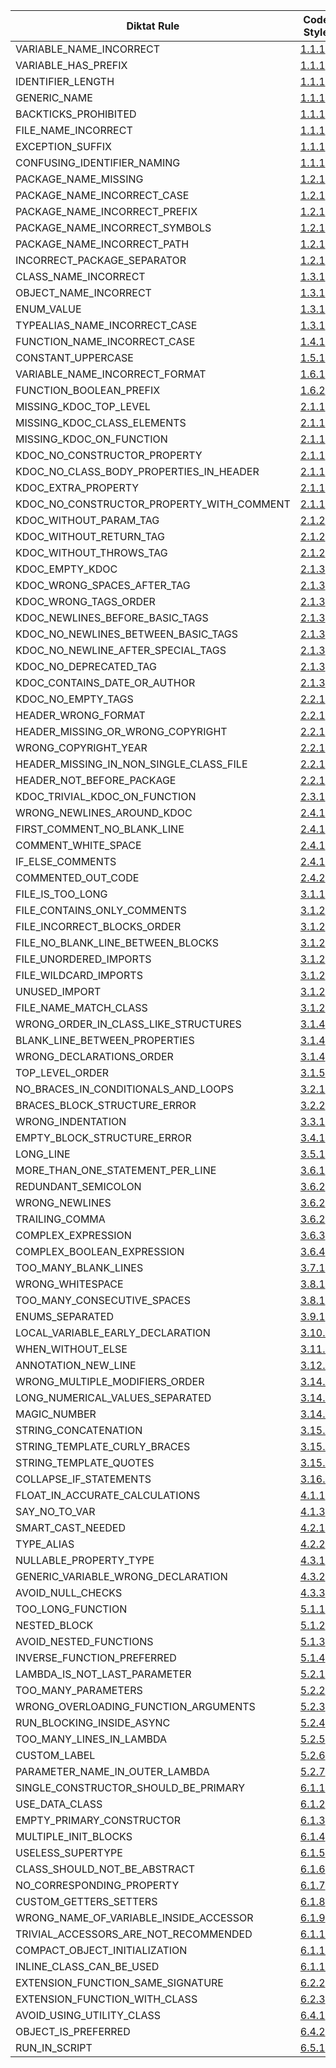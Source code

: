 | Diktat Rule                               | Code Style                                          | Auto-fixed? | Chapter |
| ----------------------------------------- | ------ | --- | --------- |
| VARIABLE_NAME_INCORRECT                   | [1.1.1](guide/diktat-coding-convention.md#r1.1.1)   | no | Naming |
| VARIABLE_HAS_PREFIX                       | [1.1.1](guide/diktat-coding-convention.md#r1.1.1)   | yes | Naming |
| IDENTIFIER_LENGTH                         | [1.1.1](guide/diktat-coding-convention.md#r1.1.1)   | no | Naming |
| GENERIC_NAME                              | [1.1.1](guide/diktat-coding-convention.md#r1.1.1)   | yes | Naming |
| BACKTICKS_PROHIBITED                      | [1.1.1](guide/diktat-coding-convention.md#r1.1.1)   | no | Naming |
| FILE_NAME_INCORRECT                       | [1.1.1](guide/diktat-coding-convention.md#r1.1.1)   | yes | Naming |
| EXCEPTION_SUFFIX                          | [1.1.1](guide/diktat-coding-convention.md#r1.1.1)   | yes | Naming |
| CONFUSING_IDENTIFIER_NAMING               | [1.1.1](guide/diktat-coding-convention.md#r1.1.1)   | no | Naming |
| PACKAGE_NAME_MISSING                      | [1.2.1](guide/diktat-coding-convention.md#r1.2.1)   | yes | Naming |
| PACKAGE_NAME_INCORRECT_CASE               | [1.2.1](guide/diktat-coding-convention.md#r1.2.1)   | yes | Naming |
| PACKAGE_NAME_INCORRECT_PREFIX             | [1.2.1](guide/diktat-coding-convention.md#r1.2.1)   | yes | Naming |
| PACKAGE_NAME_INCORRECT_SYMBOLS            | [1.2.1](guide/diktat-coding-convention.md#r1.2.1)   | no | Naming |
| PACKAGE_NAME_INCORRECT_PATH               | [1.2.1](guide/diktat-coding-convention.md#r1.2.1)   | yes | Naming |
| INCORRECT_PACKAGE_SEPARATOR               | [1.2.1](guide/diktat-coding-convention.md#r1.2.1)   | yes | Naming |
| CLASS_NAME_INCORRECT                      | [1.3.1](guide/diktat-coding-convention.md#r1.3.1)   | yes | Naming |
| OBJECT_NAME_INCORRECT                     | [1.3.1](guide/diktat-coding-convention.md#r1.3.1)   | yes | Naming |
| ENUM_VALUE                                | [1.3.1](guide/diktat-coding-convention.md#r1.3.1)   | yes | Naming |
| TYPEALIAS_NAME_INCORRECT_CASE             | [1.3.1](guide/diktat-coding-convention.md#r1.3.1)   | yes | Naming |
| FUNCTION_NAME_INCORRECT_CASE              | [1.4.1](guide/diktat-coding-convention.md#r1.4.1)   | yes | Naming |
| CONSTANT_UPPERCASE                        | [1.5.1](guide/diktat-coding-convention.md#r1.5.1)   | yes | Naming |
| VARIABLE_NAME_INCORRECT_FORMAT            | [1.6.1](guide/diktat-coding-convention.md#r1.6.1)   | yes | Naming |
| FUNCTION_BOOLEAN_PREFIX                   | [1.6.2](guide/diktat-coding-convention.md#r1.6.2)   | yes | Naming |
| MISSING_KDOC_TOP_LEVEL                    | [2.1.1](guide/diktat-coding-convention.md#r2.1.1)   | no | Comments |
| MISSING_KDOC_CLASS_ELEMENTS               | [2.1.1](guide/diktat-coding-convention.md#r2.1.1)   | no | Comments |
| MISSING_KDOC_ON_FUNCTION                  | [2.1.1](guide/diktat-coding-convention.md#r2.1.1)   | yes | Comments |
| KDOC_NO_CONSTRUCTOR_PROPERTY              | [2.1.1](guide/diktat-coding-convention.md#r2.1.1)   | yes | Comments |
| KDOC_NO_CLASS_BODY_PROPERTIES_IN_HEADER   | [2.1.1](guide/diktat-coding-convention.md#r2.1.1)   | yes | Comments |
| KDOC_EXTRA_PROPERTY                       | [2.1.1](guide/diktat-coding-convention.md#r2.1.1)   | no | Comments |
| KDOC_NO_CONSTRUCTOR_PROPERTY_WITH_COMMENT | [2.1.1](guide/diktat-coding-convention.md#r2.1.1)   | yes | Comments |
| KDOC_WITHOUT_PARAM_TAG                    | [2.1.2](guide/diktat-coding-convention.md#r2.1.2)   | yes | Comments |
| KDOC_WITHOUT_RETURN_TAG                   | [2.1.2](guide/diktat-coding-convention.md#r2.1.2)   | yes | Comments |
| KDOC_WITHOUT_THROWS_TAG                   | [2.1.2](guide/diktat-coding-convention.md#r2.1.2)   | yes | Comments |
| KDOC_EMPTY_KDOC                           | [2.1.3](guide/diktat-coding-convention.md#r2.1.3)   | no | Comments |
| KDOC_WRONG_SPACES_AFTER_TAG               | [2.1.3](guide/diktat-coding-convention.md#r2.1.3)   | yes | Comments |
| KDOC_WRONG_TAGS_ORDER                     | [2.1.3](guide/diktat-coding-convention.md#r2.1.3)   | yes | Comments |
| KDOC_NEWLINES_BEFORE_BASIC_TAGS           | [2.1.3](guide/diktat-coding-convention.md#r2.1.3)   | yes | Comments |
| KDOC_NO_NEWLINES_BETWEEN_BASIC_TAGS       | [2.1.3](guide/diktat-coding-convention.md#r2.1.3)   | yes | Comments |
| KDOC_NO_NEWLINE_AFTER_SPECIAL_TAGS        | [2.1.3](guide/diktat-coding-convention.md#r2.1.3)   | yes | Comments |
| KDOC_NO_DEPRECATED_TAG                    | [2.1.3](guide/diktat-coding-convention.md#r2.1.3)   | yes | Comments |
| KDOC_CONTAINS_DATE_OR_AUTHOR              | [2.1.3](guide/diktat-coding-convention.md#r2.1.3)   | no | Comments |
| KDOC_NO_EMPTY_TAGS                        | [2.2.1](guide/diktat-coding-convention.md#r2.2.1)   | no | Comments |
| HEADER_WRONG_FORMAT                       | [2.2.1](guide/diktat-coding-convention.md#r2.2.1)   | yes | Comments |
| HEADER_MISSING_OR_WRONG_COPYRIGHT         | [2.2.1](guide/diktat-coding-convention.md#r2.2.1)   | yes | Comments |
| WRONG_COPYRIGHT_YEAR                      | [2.2.1](guide/diktat-coding-convention.md#r2.2.1)   | yes | Comments |
| HEADER_MISSING_IN_NON_SINGLE_CLASS_FILE   | [2.2.1](guide/diktat-coding-convention.md#r2.2.1)   | no | Comments |
| HEADER_NOT_BEFORE_PACKAGE                 | [2.2.1](guide/diktat-coding-convention.md#r2.2.1)   | yes | Comments |
| KDOC_TRIVIAL_KDOC_ON_FUNCTION             | [2.3.1](guide/diktat-coding-convention.md#r2.3.1)   | no | Comments |
| WRONG_NEWLINES_AROUND_KDOC                | [2.4.1](guide/diktat-coding-convention.md#r2.4.1)   | yes | Comments |
| FIRST_COMMENT_NO_BLANK_LINE               | [2.4.1](guide/diktat-coding-convention.md#r2.4.1)   | yes | Comments |
| COMMENT_WHITE_SPACE                       | [2.4.1](guide/diktat-coding-convention.md#r2.4.1)   | yes | Comments |
| IF_ELSE_COMMENTS                          | [2.4.1](guide/diktat-coding-convention.md#r2.4.1)   | yes | Comments |
| COMMENTED_OUT_CODE                        | [2.4.2](guide/diktat-coding-convention.md#r2.4.2)   | no | Comments |
| FILE_IS_TOO_LONG                          | [3.1.1](guide/diktat-coding-convention.md#r3.1.1)   | no | General |
| FILE_CONTAINS_ONLY_COMMENTS               | [3.1.2](guide/diktat-coding-convention.md#r3.1.2)   | no | General |
| FILE_INCORRECT_BLOCKS_ORDER               | [3.1.2](guide/diktat-coding-convention.md#r3.1.2)   | yes | General |
| FILE_NO_BLANK_LINE_BETWEEN_BLOCKS         | [3.1.2](guide/diktat-coding-convention.md#r3.1.2)   | yes | General |
| FILE_UNORDERED_IMPORTS                    | [3.1.2](guide/diktat-coding-convention.md#r3.1.2)   | yes | General |
| FILE_WILDCARD_IMPORTS                     | [3.1.2](guide/diktat-coding-convention.md#r3.1.2)   | no | General |
| UNUSED_IMPORT                             | [3.1.2](guide/diktat-coding-convention.md#r3.1.2)   | yes | General |
| FILE_NAME_MATCH_CLASS                     | [3.1.2](guide/diktat-coding-convention.md#r3.1.2)   | yes | General |
| WRONG_ORDER_IN_CLASS_LIKE_STRUCTURES      | [3.1.4](guide/diktat-coding-convention.md#r3.1.4)   | yes | General |
| BLANK_LINE_BETWEEN_PROPERTIES             | [3.1.4](guide/diktat-coding-convention.md#r3.1.4)   | yes | General |
| WRONG_DECLARATIONS_ORDER                  | [3.1.4](guide/diktat-coding-convention.md#r3.1.4)   | yes | General |
| TOP_LEVEL_ORDER                           | [3.1.5](guide/diktat-coding-convention.md#r3.1.5)   | yes | General |
| NO_BRACES_IN_CONDITIONALS_AND_LOOPS       | [3.2.1](guide/diktat-coding-convention.md#r3.2.1)   | yes | General |
| BRACES_BLOCK_STRUCTURE_ERROR              | [3.2.2](guide/diktat-coding-convention.md#r3.2.2)   | yes | General |
| WRONG_INDENTATION                         | [3.3.1](guide/diktat-coding-convention.md#r3.3.1)   | yes | General |
| EMPTY_BLOCK_STRUCTURE_ERROR               | [3.4.1](guide/diktat-coding-convention.md#r3.4.1)   | yes | General |
| LONG_LINE                                 | [3.5.1](guide/diktat-coding-convention.md#r3.5.1)   | yes | General |
| MORE_THAN_ONE_STATEMENT_PER_LINE          | [3.6.1](guide/diktat-coding-convention.md#r3.6.1)   | yes | General |
| REDUNDANT_SEMICOLON                       | [3.6.2](guide/diktat-coding-convention.md#r3.6.2)   | yes | General |
| WRONG_NEWLINES                            | [3.6.2](guide/diktat-coding-convention.md#r3.6.2)   | yes | General |
| TRAILING_COMMA                            | [3.6.2](guide/diktat-coding-convention.md#r3.6.2)   | yes | General |
| COMPLEX_EXPRESSION                        | [3.6.3](guide/diktat-coding-convention.md#r3.6.3)   | no | General |
| COMPLEX_BOOLEAN_EXPRESSION                | [3.6.4](guide/diktat-coding-convention.md#r3.6.4)   | yes | General |
| TOO_MANY_BLANK_LINES                      | [3.7.1](guide/diktat-coding-convention.md#r3.7.1)   | yes | General |
| WRONG_WHITESPACE                          | [3.8.1](guide/diktat-coding-convention.md#r3.8.1)   | yes | General |
| TOO_MANY_CONSECUTIVE_SPACES               | [3.8.1](guide/diktat-coding-convention.md#r3.8.1)   | yes | General |
| ENUMS_SEPARATED                           | [3.9.1](guide/diktat-coding-convention.md#r3.9.1)   | yes | General |
| LOCAL_VARIABLE_EARLY_DECLARATION          | [3.10.2](guide/diktat-coding-convention.md#r3.10.2) | no | General |
| WHEN_WITHOUT_ELSE                         | [3.11.1](guide/diktat-coding-convention.md#r3.11.1) | yes | General |
| ANNOTATION_NEW_LINE                       | [3.12.1](guide/diktat-coding-convention.md#r3.12.1) | yes | General |
| WRONG_MULTIPLE_MODIFIERS_ORDER            | [3.14.1](guide/diktat-coding-convention.md#r3.14.1) | yes | General |
| LONG_NUMERICAL_VALUES_SEPARATED           | [3.14.2](guide/diktat-coding-convention.md#r3.14.2) | yes | General |
| MAGIC_NUMBER                              | [3.14.3](guide/diktat-coding-convention.md#r3.14.3) | no | General |
| STRING_CONCATENATION                      | [3.15.1](guide/diktat-coding-convention.md#r3.15.1) | yes | General |
| STRING_TEMPLATE_CURLY_BRACES              | [3.15.2](guide/diktat-coding-convention.md#r3.15.2) | yes | General |
| STRING_TEMPLATE_QUOTES                    | [3.15.2](guide/diktat-coding-convention.md#r3.15.2) | yes | General |
| COLLAPSE_IF_STATEMENTS                    | [3.16.1](guide/diktat-coding-convention.md#r3.16.1) | yes | General |
| FLOAT_IN_ACCURATE_CALCULATIONS            | [4.1.1](guide/diktat-coding-convention.md#r4.1.1)   | no | Variables |
| SAY_NO_TO_VAR                             | [4.1.3](guide/diktat-coding-convention.md#r4.1.3)   | no | Variables |
| SMART_CAST_NEEDED                         | [4.2.1](guide/diktat-coding-convention.md#r4.2.1)   | yes | Variables |
| TYPE_ALIAS                                | [4.2.2](guide/diktat-coding-convention.md#r4.2.2)   | no | Variables |
| NULLABLE_PROPERTY_TYPE                    | [4.3.1](guide/diktat-coding-convention.md#r4.3.1)   | yes | Variables |
| GENERIC_VARIABLE_WRONG_DECLARATION        | [4.3.2](guide/diktat-coding-convention.md#r4.3.2)   | yes | Variables |
| AVOID_NULL_CHECKS                         | [4.3.3](guide/diktat-coding-convention.md#r4.3.3)   | no | Variables |
| TOO_LONG_FUNCTION                         | [5.1.1](guide/diktat-coding-convention.md#r5.1.1)   | no | Functions |
| NESTED_BLOCK                              | [5.1.2](guide/diktat-coding-convention.md#r5.1.2)   | no | Functions |
| AVOID_NESTED_FUNCTIONS                    | [5.1.3](guide/diktat-coding-convention.md#r5.1.3)   | yes | Functions |
| INVERSE_FUNCTION_PREFERRED                | [5.1.4](guide/diktat-coding-convention.md#r5.1.4)   | yes | Functions |
| LAMBDA_IS_NOT_LAST_PARAMETER              | [5.2.1](guide/diktat-coding-convention.md#r5.2.1)   | no | Functions |
| TOO_MANY_PARAMETERS                       | [5.2.2](guide/diktat-coding-convention.md#r5.2.2)   | no | Functions |
| WRONG_OVERLOADING_FUNCTION_ARGUMENTS      | [5.2.3](guide/diktat-coding-convention.md#r5.2.3)   | no | Functions |
| RUN_BLOCKING_INSIDE_ASYNC                 | [5.2.4](guide/diktat-coding-convention.md#r5.2.4)   | no | Functions |
| TOO_MANY_LINES_IN_LAMBDA                  | [5.2.5](guide/diktat-coding-convention.md#r5.2.5)   | no | Functions |
| CUSTOM_LABEL                              | [5.2.6](guide/diktat-coding-convention.md#r5.2.6)   | no | Functions |
| PARAMETER_NAME_IN_OUTER_LAMBDA            | [5.2.7](guide/diktat-coding-convention.md#r5.2.7)   | no | Functions |
| SINGLE_CONSTRUCTOR_SHOULD_BE_PRIMARY      | [6.1.1](guide/diktat-coding-convention.md#r6.1.1)   | yes | Classes |
| USE_DATA_CLASS                            | [6.1.2](guide/diktat-coding-convention.md#r6.1.2)   | no | Classes |
| EMPTY_PRIMARY_CONSTRUCTOR                 | [6.1.3](guide/diktat-coding-convention.md#r6.1.3)   | yes | Classes |
| MULTIPLE_INIT_BLOCKS                      | [6.1.4](guide/diktat-coding-convention.md#r6.1.4)   | yes | Classes |
| USELESS_SUPERTYPE                         | [6.1.5](guide/diktat-coding-convention.md#r6.1.5)   | yes | Classes |
| CLASS_SHOULD_NOT_BE_ABSTRACT              | [6.1.6](guide/diktat-coding-convention.md#r6.1.6)   | yes | Classes |
| NO_CORRESPONDING_PROPERTY                 | [6.1.7](guide/diktat-coding-convention.md#r6.1.7)   | no | Classes |
| CUSTOM_GETTERS_SETTERS                    | [6.1.8](guide/diktat-coding-convention.md#r6.1.8)   | no | Classes |
| WRONG_NAME_OF_VARIABLE_INSIDE_ACCESSOR    | [6.1.9](guide/diktat-coding-convention.md#r6.1.9)   | no | Classes |
| TRIVIAL_ACCESSORS_ARE_NOT_RECOMMENDED     | [6.1.10](guide/diktat-coding-convention.md#r6.1.10) | yes | Classes |
| COMPACT_OBJECT_INITIALIZATION             | [6.1.11](guide/diktat-coding-convention.md#r6.1.11) | yes | Classes |
| INLINE_CLASS_CAN_BE_USED                  | [6.1.12](guide/diktat-coding-convention.md#r6.1.12) | yes | Classes |
| EXTENSION_FUNCTION_SAME_SIGNATURE         | [6.2.2](guide/diktat-coding-convention.md#r6.2.2)   | no | Classes |
| EXTENSION_FUNCTION_WITH_CLASS             | [6.2.3](guide/diktat-coding-convention.md#r6.2.3)   | no | Classes |
| AVOID_USING_UTILITY_CLASS                 | [6.4.1](guide/diktat-coding-convention.md#r6.4.1)   | no | Classes |
| OBJECT_IS_PREFERRED                       | [6.4.2](guide/diktat-coding-convention.md#r6.4.2)   | yes | Classes |
| RUN_IN_SCRIPT                             | [6.5.1](guide/diktat-coding-convention.md#r6.5.1)   | yes | Classes |
